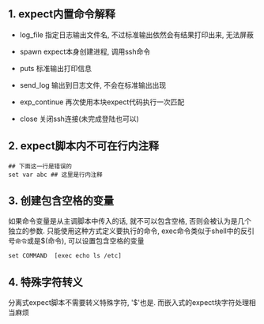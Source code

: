 ## 1. expect内置命令解释

- log_file 指定日志输出文件名, 不过标准输出依然会有结果打印出来, 无法屏蔽

- spawn expect本身创建进程, 调用ssh命令

- puts 标准输出打印信息

- send_log 输出到日志文件, 不会在标准输出出现

- exp_continue 再次使用本块expect代码执行一次匹配

- close 关闭ssh连接(未完成登陆也可以)

## 2. expect脚本内不可在行内注释

```
## 下面这一行是错误的
set var abc ## 这里是行内注释
```

## 3. 创建包含空格的变量

如果命令变量是从主调脚本中传入的话, 就不可以包含空格, 否则会被认为是几个独立的参数. 只能使用这种方式定义要执行的命令, exec命令类似于shell中的反引号`命令`或是$(命令), 可以设置包含空格的变量

```
set COMMAND  [exec echo ls /etc]
```

## 4. 特殊字符转义

分离式expect脚本不需要转义特殊字符, '$'也是. 而嵌入式的expect块字符处理相当麻烦